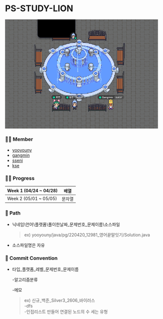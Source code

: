 # PS-STUDY-LION

![img.png](img.png)

### 👩‍💻 Member

- [yooyouny](http://github.com/yooyouny)
- [gangmin](https://github.com/GangminRYOU)
- [sseni](https://github.com/jsl1113)
- [kse](https://github.com/kse0312)


### 🚶‍♂️ Progress

| Week 1 (04/24 ~ 04/28) | 배열  |
|------------------------|-----|
| Week 2 (05/01 ~ 05/05) | 문자열 |


### 📂 Path

- 닉네임\언어\플랫폼\풀이한날짜_문제번호_문제이름\소스파일

    >ex) yooyouny/java/pg/220420_12981_영어끝말잇기/Solution.java

- 소스파일명은 자유


### 💭 Commit Convention

- 타입_플랫폼_레벨_문제번호_문제이름

  -알고리즘분류

  -메모

  > ex) 신규_백준_Silver3_2606_바이러스  
  -dfs  
  -인접리스트 만들어 연결된 노드의 수 세는 유형
